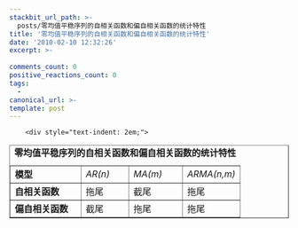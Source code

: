 ```yaml
---
stackbit_url_path: >-
  posts/零均值平稳序列的自相关函数和偏自相关函数的统计特性
title: '零均值平稳序列的自相关函数和偏自相关函数的统计特性'
date: '2010-02-10 12:32:26'
excerpt: >-
  
comments_count: 0
positive_reactions_count: 0
tags: 
  - 
canonical_url: >-
template: post
---
```


        <div style="text-indent: 2em;">
<table border="1" cellpadding="5" cellspacing="1" summary="零均值平稳序列的自相关函数和偏自相关函数的统计特性">
    <caption><strong>零均值平稳序列的自相关函数和偏自相关函数的统计特性</strong></caption>
    <tbody>
        <tr>
            <td width="111"><strong>模型</strong></td>
            <td width="69"><em>AR(n)</em></td>
            <td width="80"><em>MA(m)</em></td>
            <td width="61"><em>ARMA(n,m)</em></td>
        </tr>
        <tr>
            <td width="111"><strong>自相关函数</strong></td>
            <td width="69">拖尾</td>
            <td width="80">截尾</td>
            <td width="61">拖尾</td>
        </tr>
        <tr>
            <td width="111"><strong>偏自相关函数</strong></td>
            <td width="69">截尾</td>
            <td width="80">拖尾</td>
            <td width="61">拖尾</td>
        </tr>
    </tbody>
</table>
</div>
      